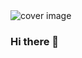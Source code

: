 <img src="https://drive.google.com/file/d/1flf1JYX1MIwmzhuxl5kZLl2PsG-kQzXZ/view?usp=sharing" alt="cover image">

### Hi there 👋

<!--
**Sankalan47/Sankalan47** is a ✨ _special_ ✨ repository because its `README.md` (this file) appears on your GitHub profile.

Here are some ideas to get you started:

- 🔭 I’m currently working on ...
- 🌱 I’m currently learning ...
- 👯 I’m looking to collaborate on ...
- 🤔 I’m looking for help with ...
- 💬 Ask me about ...
- 📫 How to reach me: ...
- 😄 Pronouns: ...
- ⚡ Fun fact: ...
-->

